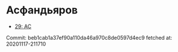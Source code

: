 # Асфандьяров
- [29: AC](29.md)

Commit: beb1cab1a37ef90a110da46a970c8de0597d4ec9
 fetched at: 20201117-211710
